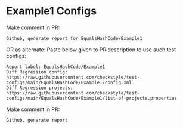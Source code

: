 # Example1 Configs
Make comment in PR:
```
Github, generate report for EqualsHashCode/Example1
```
OR as alternate:
Paste below given to PR description to use such test configs:
```
Report label: EqualsHashCode/Example1
Diff Regression config: https://raw.githubusercontent.com/checkstyle/test-configs/main/EqualsHashCode/Example1/config.xml
Diff Regression projects: https://raw.githubusercontent.com/checkstyle/test-configs/main/EqualsHashCode/Example1/list-of-projects.properties
```
Make comment in PR:
```
Github, generate report
```
